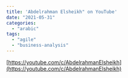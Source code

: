 ```yaml
---
title: 'Abdelrahman Elsheikh" on YouTube'
date: "2021-05-31"
categories:
  - "arabic"
tags:
  - "agile"
  - "business-analysis"
---
```


[https://youtube.com/c/AbdelrahmanElsheikh](https://youtube.com/c/AbdelrahmanElsheikh)
